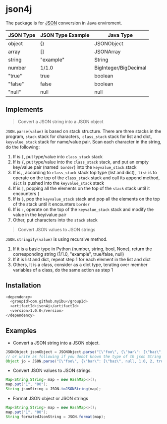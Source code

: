 
# json4j

The package is for [JSON](https://www.json.org/json-en.html) conversion in Java enviroment.
<table>
<thead>
<tr><th>JSON Type</th><th>JSON Type Example</th><th>Java Type</th></tr>
</thead></tr>
</thead>
<tbody>
<tr><td>object</td><td>{}</td><td>JSONObject</td></tr>
<tr><td>array</td><td>[]</td><td>JSONArray</td></tr>
<tr><td>string</td><td>&quot;example&quot;</td><td>String</td></tr>
<tr><td>number</td><td>1/1.0</td><td>BigInteger/BigDecimal</td></tr>
<tr><td>"true"</td><td>true</td><td>boolean</td></tr>
<tr><td>"false"</td><td>false</td><td>boolean</td></tr>
<tr><td>"null"</td><td>null</td><td>null</td></tr>
</tbody>
</table>

## Implements

> Convert a JSON string into a JSON object

`JSON.parse(value)` is based on stack structure.
There are three stacks in the program, `stack` stack for characters,` class_stack` stack for list and dict, `keyvalue_stack` stack for name/value pair.
Scan each character in the string, do the following:
1.  If is `[`, put type/value into `class_stack` stack
2.  If is `{`, put type/value into the `class_stack` stack, and put an empty key/value pair (named` border`) into the `keyvalue_stack` stack
3. If is`,`, according to `class_stack` stack top type (list and dict),` list` is to operate on the top of the `class_stack` stack and call its append method, `dict` is pushed into the `keyvalue_stack` stack
4. If is `]`, popping all the elements on the top of the `stack` stack until it encounters `[`
5. If is `}`, pop the `keyvalue_stack` stack and pop all the elements on the top of the stack until it encounters  `border` 
6. If is `:`, operate on the top of the `keyvalue_stack` stack and modify the value in the key/value pair
7. Other, put characters into the `stack` stack
> Convert JSON values to JSON strings

`JSON.stringify(value)` is using recursive method.
1. If it is a basic type in Python (number, string, bool, None), return the corresponding string (1/1.0, "example", true/false, null)
2. If it is list and dict, repeat step 1 for each element in the list and dict
3. Others, It is a class, consider as a dict type, terating over member variables of a class, do the same action as step 1

## Installation
```bash
<dependency>
  <groupId>com.github.myibu</groupId>
  <artifactId>json4j</artifactId>
  <version>1.0.0</version>
</dependency>
```

## Examples

 - Convert a JSON string into a JSON object.

```java
JSONObject jsonObject = JSONObject.parse("[\"foo\", {\"bar\": [\"baz\", null, 1.0, 2, true]}]");
// or write as following if you donot known the type of th json String
Object jo = JSON.parse("[\"foo\", {\"bar\": [\"baz\", null, 1.0, 2, true]}]");
```

 - Convert JSON values to JSON strings.

```java
Map<String,String> map = new HashMap<>();
map.put("1", "00");
String jsonString = JSON.toJSONString(map);
```

- Format JSON object or JSON strings

```java
Map<String,String> map = new HashMap<>();
map.put("1", "00");
String formatedJsonString = JSON.format(map);
```

